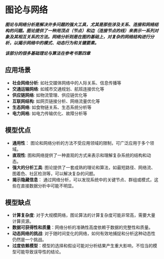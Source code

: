 # 图论与网络
***图论与网络分析是解决许多问题的强大工具，尤其是那些涉及关系、连接和网络结构的问题。图论提供了一种用顶点（节点）和边（连接节点的线）来表示一系列对象及其相互关系的方法。网络分析则是在图的基础上，对复杂的网络结构进行分析，以揭示网络中的模式、动态行为和关键要素。***


***该部分的很多基础理论与算法在参考书第四章***

## 应用场景
* **社会网络分析**: 如社交媒体网络中的人际关系、信息传播等
* **交通运输网络**: 如城市交通规划、航班连接优化等
* **供应链网络**: 如物流管理、供应链优化等
* **互联网结构**: 如网页链接分析、网络流量优化等
* **生态网络**: 如食物链关系、生态系统分析等
* **电力网格**: 如电力传输优化、故障分析等


## 模型优点
* **通用性**：  图论和网络分析的方法不受应用领域的限制，可广泛应用于多个领域。
* **直观性**: 图和网络提供了一种直观的方式来表示和理解复杂系统的结构和动态。
* **强大的分析工具**:  图论提供了一套成熟的理论和算法，如最短路径、网络流、图着色、社区检测等，可以解决复杂的问题。
* **揭示隐藏信息**：  通过网络分析，可以发现系统中的关键节点、群组或模式，这些在直接数据分析中可能不明显。
## 模型缺点
* **计算复杂度**: 对于大规模网络，图论算法的计算复杂度可能非常高，需要大量计算资源。
* **数据可获得性和质量**：网络分析的准确性高度依赖于数据的完整性和质量。
* **动态网络的挑战**:  对于随时间变化的网络，如何有效地捕捉和分析这种动态性仍然是一个挑战。
* **过度依赖模型**：模型的选择和假设可能对分析结果产生重大影响，不恰当的模型可能导致误导性的结论。


